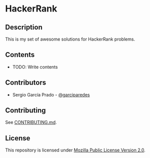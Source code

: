 # HackerRank 

## Description

This is my set of awesome solutions for HackerRank problems.

## Contents

  * TODO: Write contents

## Contributors

  * Sergio García Prado - [@garciparedes](http://garciparedes.me)

## Contributing

See [CONTRIBUTING.md](CONTRIBUTING.md).

## License

This repository is licensed under [Mozilla Public License Version 2.0](LICENSE).
